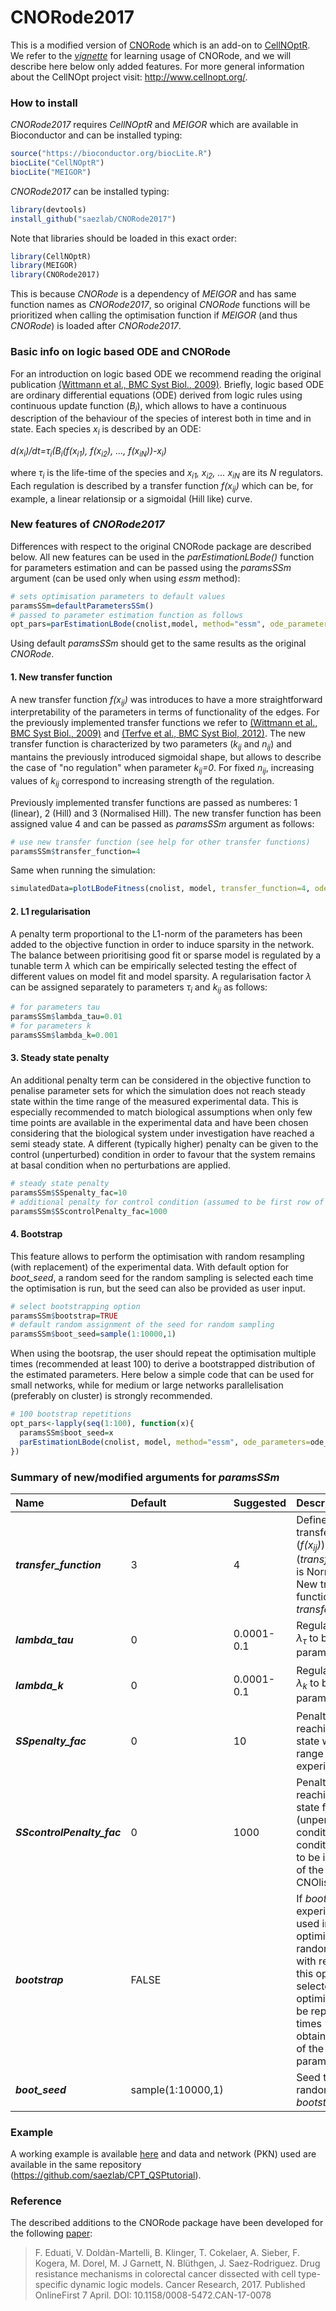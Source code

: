 # CNORode2017
This is a modified version of [CNORode](https://www.bioconductor.org/packages/release/bioc/html/CNORode.html) which is an add-on to [CellNOptR](https://www.bioconductor.org/packages/release/bioc/html/CellNOptR.html). We refer to the [*vignette*](https://www.bioconductor.org/packages/release/bioc/vignettes/CNORode/inst/doc/CNORode-vignette.pdf) for learning usage of CNORode, and we will describe here below only added features. For more general information about the CellNOpt project visit: http://www.cellnopt.org/.

### How to install

*CNORode2017* requires *CellNOptR* and *MEIGOR* which are available in Bioconductor and can be installed typing:

```R
source("https://bioconductor.org/biocLite.R")
biocLite("CellNOptR")
biocLite("MEIGOR")
```

*CNORode2017* can be installed typing:

```R
library(devtools)
install_github("saezlab/CNORode2017")
```

Note that libraries should be loaded in this exact order:

```R
library(CellNOptR)
library(MEIGOR)
library(CNORode2017)
```

This is because *CNORode* is a dependency of *MEIGOR* and has same function names as *CNORode2017*, so original *CNORode* functions will be prioritized when calling the optimisation function if *MEIGOR* (and thus *CNORode*) is loaded after *CNORode2017*.

### Basic info on logic based ODE and CNORode
For an introduction on logic based ODE we recommend reading the original publication [(Wittmann et al., BMC Syst Biol., 2009)](https://www.ncbi.nlm.nih.gov/pmc/articles/PMC2764636/). Briefly, logic based ODE are ordinary differential equations (ODE) derived from logic rules using continuous update function (*B<sub>i</sub>*), which allows to have a continuous description of the behaviour of the species of interest both in time and in state. Each species *x<sub>i</sub>* is described by an ODE:

*d(x<sub>i</sub>)/dt=&tau;<sub>i</sub>(B<sub>i</sub>(f(x<sub>i1</sub>), f(x<sub>i2</sub>), ..., f(x<sub>iN</sub>))-x<sub>i</sub>)*

where *&tau;<sub>i</sub>* is the life-time of the species and *x<sub>i1</sub>, x<sub>i2</sub>, ... x<sub>iN</sub>* are its *N* regulators. Each regulation is described by a transfer function *f(x<sub>ij</sub>)* which can be, for example, a linear relationsip or a sigmoidal (Hill like) curve.

### New features of *CNORode2017*
Differences with respect to the original CNORode package are described below. All new features can be used in the *parEstimationLBode()* function for parameters estimation and can be passed using the *paramsSSm* argument (can be used only when using *essm* method):

```R
# sets optimisation parameters to default values
paramsSSm=defaultParametersSSm()
# passed to parameter estimation function as follows
opt_pars=parEstimationLBode(cnolist,model, method="essm", ode_parameters=ode_parameters, paramsSSm=paramsSSm)
```
Using default *paramsSSm* should get to the same results as the original *CNORode*.


#### 1. New transfer function
A new transfer function *f(x<sub>ij</sub>)* was introduces to have a more straightforward interpretability of the parameters in terms of functionality of the edges. For the previously implemented transfer functions we refer to [(Wittmann et al., BMC Syst Biol., 2009)](https://www.ncbi.nlm.nih.gov/pmc/articles/PMC2764636/) and [(Terfve et al., BMC Syst Biol, 2012)](https://www.ncbi.nlm.nih.gov/pmc/articles/PMC3605281/). The new transfer function is characterized by two parameters (*k<sub>ij</sub>* and *n<sub>ij</sub>*) and mantains the previously introduced sigmoidal shape, but allows to describe the case of "no regulation" when parameter *k<sub>ij</sub>=0*. For fixed *n<sub>ij</sub>*, increasing values of *k<sub>ij</sub>* correspond to increasing strength of the regulation.

Previously implemented transfer functions are passed as numberes: 1 (linear), 2 (Hill) and 3 (Normalised Hill). The new transfer function has been assigned value 4 and can be passed as *paramsSSm* argument as follows:

```R
# use new transfer function (see help for other transfer functions)
paramsSSm$transfer_function=4
```

Same when running the simulation:

```R
simulatedData=plotLBodeFitness(cnolist, model, transfer_function=4, ode_parameters=opt_pars)
```

#### 2. L1 regularisation
A penalty term proportional to the L1-norm of the parameters has been added to the objective function in order to induce sparsity in the network. The balance between prioritising good fit or sparse model is regulated by a tunable term *&lambda;* which can be empirically selected testing the effect of different values on model fit and model sparsity.
A regularisation factor *&lambda;* can be assigned separately to parameters *&tau;<sub>i</sub>* and *k<sub>ij</sub>* as follows:


```R
# for parameters tau
paramsSSm$lambda_tau=0.01
# for parameters k
paramsSSm$lambda_k=0.001
```

#### 3. Steady state penalty
An additional penalty term can be considered in the objective function to penalise parameter sets for which the simulation does not reach steady state within the time range of the measured experimental data. This is especially recommended to match biological assumptions when only few time points are available in the experimental data and have been chosen considering that the biological system under investigation have reached a semi steady state. A different (typically higher) penalty can be given to the control (unperturbed) condition in order to favour that the system remains at basal condition when no perturbations are applied.

```R
# steady state penalty
paramsSSm$SSpenalty_fac=10
# additional penalty for control condition (assumed to be first row of MIDAS)
paramsSSm$SScontrolPenalty_fac=1000
```

#### 4. Bootstrap

This feature allows to perform the optimisation with random resampling (with replacement) of the experimental data. With default option for *boot_seed*, a random seed for the random sampling is selected each time the optimisation is run, but the seed can also be provided as user input.

```R
# select bootstrapping option
paramsSSm$bootstrap=TRUE
# default random assignment of the seed for random sampling
paramsSSm$boot_seed=sample(1:10000,1)
```

When using the bootsrap, the user should repeat the optimisation multiple times (recommended at least 100) to derive a bootstrapped distribution of the estimated parameters. Here below a simple code that can be used for small networks, while for medium or large networks parallelisation (preferably on cluster) is strongly recommended.

```R
# 100 bootstrap repetitions
opt_pars<-lapply(seq(1:100), function(x){
  paramsSSm$boot_seed=x
  parEstimationLBode(cnolist, model, method="essm", ode_parameters=ode_parameters, paramsSSm=paramsSSm)
})
```

### Summary of new/modified arguments for *paramsSSm*

| Name | Default | Suggested | Description |
| :------------ | :---------- | :---------- | :---------- |
| ***transfer_function*** | 3 | 4 |  Defines which transfer function (*f(x<sub>ij</sub>)*) to use. Default (*transfer_function=3*) is Normalised Hill. New transfer function is *transfer_function=4*. |
| ***lambda_tau*** | 0 | 0.0001-0.1 |  Regularisation factor *&lambda;<sub>&tau;</sub>* to be used for parameters *&tau;<sub>i</sub>*. |
| ***lambda_k*** | 0 | 0.0001-0.1 | Regularisation factor *&lambda;<sub>k</sub>* to be used for parameters *k<sub>ij</sub>*. |
| ***SSpenalty_fac*** | 0 | 10 | Penalty factor for not reaching steady state within time range of experimental data |
| ***SScontrolPenalty_fac*** | 0 | 1000 | Penalty factor for not reaching steady state for control (unperturbed) condition. Control condition is assumed to be in the first row of the MIDAS or CNOlist. |
| ***bootstrap*** | FALSE |  |  If *bootstrap=TRUE* experimental data used in the optimisation are randomly sampled with replacement. If this option is selected the optimisation should be repeated multiple times (&ge; 100) to obtain a distribution of the estimated parameters. |
| ***boot_seed*** | sample(1:10000,1) |  |  Seed to be used for random sampling if *bootstrap=TRUE*. |

### Example
A working example is available [here](https://github.com/saezlab/CPT_QSPtutorial/blob/master/CellNOptR_optimisation.R) and data and network (PKN) used are available in the same repository (https://github.com/saezlab/CPT_QSPtutorial).

### Reference
The described additions to the CNORode package have been developed for the following [paper](http://cancerres.aacrjournals.org/content/early/2017/06/05/0008-5472.CAN-17-0078.long):

> F. Eduati, V. Doldàn-Martelli, B. Klinger,  T. Cokelaer, A. Sieber, F. Kogera,  M. Dorel,  M. J Garnett,  N. Blüthgen,  J. Saez-Rodriguez.  Drug resistance mechanisms in colorectal cancer dissected with cell type-specific dynamic logic models. Cancer Research, 2017. Published OnlineFirst 7 April. DOI: 10.1158/0008-5472.CAN-17-0078
